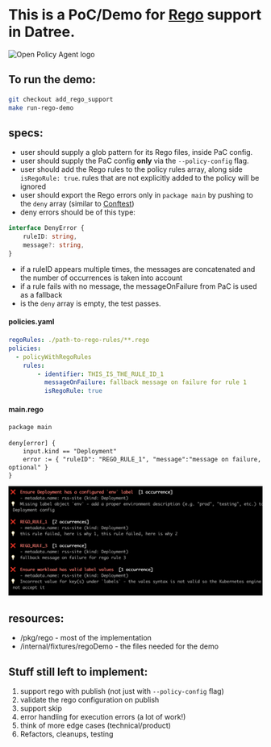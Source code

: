 # This is a PoC/Demo for [Rego](https://www.openpolicyagent.org/docs/latest/policy-language/#what-is-rego) support in Datree.

<img alt="Open Policy Agent logo" style="width:60%;" src="https://cncf-branding.netlify.app/img/projects/opa/horizontal/color/opa-horizontal-color.svg"/>

## To run the demo:

```bash
git checkout add_rego_support
make run-rego-demo
```

## specs:

- user should supply a glob pattern for its Rego files, inside PaC config.
- user should supply the PaC config **only** via the `--policy-config` flag.
- user should add the Rego rules to the policy rules array, along side `isRegoRule: true`.
  rules that are not explicitly added to the policy will be ignored
- user should export the Rego errors only in `package main` by pushing to the `deny` array (similar
  to [Conftest](https://www.conftest.dev/))
- deny errors should be of this type:

```typescript
interface DenyError {
    ruleID: string,
    message?: string,
}
```

- if a ruleID appears multiple times, the messages are concatenated
  and the number of occurrences is taken into account
- if a rule fails with no message, the messageOnFailure from PaC is used as a fallback
- is the `deny` array is empty, the test passes.

#### policies.yaml

```yaml
regoRules: ./path-to-rego-rules/**.rego
policies:
  - policyWithRegoRules
    rules:
        - identifier: THIS_IS_THE_RULE_ID_1
          messageOnFailure: fallback message on failure for rule 1
          isRegoRule: true
```

#### main.rego

```rego
package main

deny[error] {
    input.kind == "Deployment"
    error := { "ruleID": "REGO_RULE_1", "message":"message on failure, optional" }
}
```

![Rego rules output](../../../internal/fixtures/regoDemo/regoOutput.png)

## resources:

- /pkg/rego - most of the implementation
- /internal/fixtures/regoDemo - the files needed for the demo

## Stuff still left to implement:

1. support rego with publish (not just with `--policy-config` flag)
2. validate the rego configuration on publish
3. support skip
4. error handling for execution errors (a lot of work!)
5. think of more edge cases (technical/product)
6. Refactors, cleanups, testing

